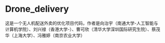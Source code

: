 # Drone_delivery
这是一个无人机配送外卖的优化项目代码，作者是向治宇（南通大学-人工智能与计算机学院）、刘兴禄（香港大学-）、曹可欣（清华大学深圳国际研究生院）、蔡茂华（上海大学）、冯雅婷（南京农业大学）
